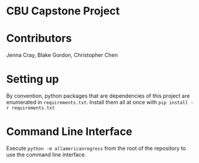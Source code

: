 # CBU Capstone Project

# Contributors
Jenna Cray, Blake Gordon, Christopher Chen

# Setting up

By convention, python packages that are dependencies of this project are enumerated in `requirements.txt`. Install them all at once with `pip install -r requirements.txt`

# Command Line Interface

Execute `python -m allamericanregress` from the root of the repository to use the command line interface.

